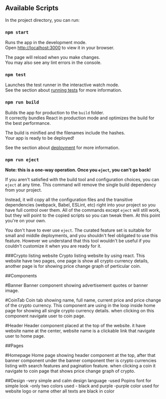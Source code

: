
## Available Scripts

In the project directory, you can run:

### `npm start`

Runs the app in the development mode.\
Open [http://localhost:3000](http://localhost:3000) to view it in your browser.

The page will reload when you make changes.\
You may also see any lint errors in the console.

### `npm test`

Launches the test runner in the interactive watch mode.\
See the section about [running tests](https://facebook.github.io/create-react-app/docs/running-tests) for more information.

### `npm run build`

Builds the app for production to the `build` folder.\
It correctly bundles React in production mode and optimizes the build for the best performance.

The build is minified and the filenames include the hashes.\
Your app is ready to be deployed!

See the section about [deployment](https://facebook.github.io/create-react-app/docs/deployment) for more information.

### `npm run eject`

**Note: this is a one-way operation. Once you `eject`, you can't go back!**

If you aren't satisfied with the build tool and configuration choices, you can `eject` at any time. This command will remove the single build dependency from your project.

Instead, it will copy all the configuration files and the transitive dependencies (webpack, Babel, ESLint, etc) right into your project so you have full control over them. All of the commands except `eject` will still work, but they will point to the copied scripts so you can tweak them. At this point you're on your own.

You don't have to ever use `eject`. The curated feature set is suitable for small and middle deployments, and you shouldn't feel obligated to use this feature. However we understand that this tool wouldn't be useful if you couldn't customize it when you are ready for it.

###Crypto listing website
  Crypto listing website by using react. This website have two pages, one page is show all crypto currency details, another page is for showing price change graph of perticular coin.
  
##Components

  #Banner
    Banner component showing advertisement quotes or banner image.
    
  #CoinTab
    Coin tab showing name, full name, current price and price change of the crypto currency. This component are using in the loop inside home page for     showing all single crypto currency details. when clicking on this component navigate user to coin page.
    
  #Header
    Header component placed at the top of the website. it have website name at the center, website name is a clickable link that navigate user to home     page.
    
 
 ##Pages
  
  #Homepage
    Home page showing header component at the top, after that banner component under the banner component ther is crypto currencies listing with search     features and pagination feature. when clicking a coin it navigate to coin page that shows price change graph of crypto.
    
 
##Design
  -very simple and calm design language
  -used Popins font for simple look
  -only two colors used - black and purple
  -purple color used for website logo or name other all texts are black in color
  
